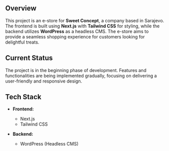 ## Overview

This project is an e-store for **Sweet Concept**, a company based in Sarajevo. The frontend is built using **Next.js** with **Tailwind CSS** for styling, while the backend utilizes **WordPress** as a headless CMS. The e-store aims to provide a seamless shopping experience for customers looking for delightful treats.

## Current Status

The project is in the beginning phase of development. Features and functionalities are being implemented gradually, focusing on delivering a user-friendly and responsive design.

## Tech Stack

- **Frontend:**

  - Next.js
  - Tailwind CSS

- **Backend:**
  - WordPress (Headless CMS)

